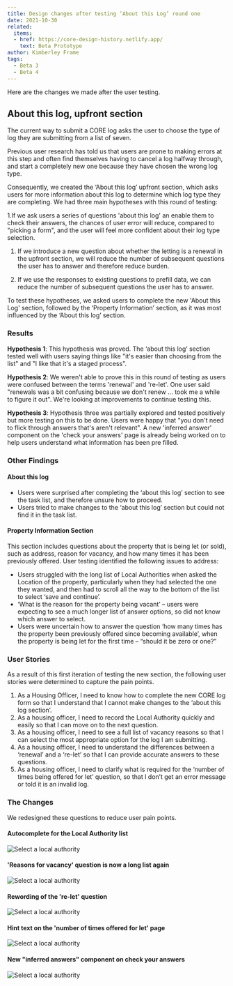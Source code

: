 ```yaml
---
title: Design changes after testing ‘About this Log’ round one
date: 2021-10-30
related:
  items:
  - href: https://core-design-history.netlify.app/
    text: Beta Prototype
author: Kimberley Frame
tags:
  - Beta 3
  - Beta 4
---
```

Here are the changes we made after the user testing.

## About this log, upfront section

The current way to submit a CORE log asks the user to choose the type of log they are submitting from a list of seven.

Previous user research has told us that users are prone to making errors at this step and often find themselves having to cancel a log halfway through, and start a completely new one because they have chosen the wrong log type.

Consequently, we created the ‘About this log’ upfront section, which asks users for more information about this log to determine which log type they are completing. We had three main hypotheses with this round of testing:

1.If we ask users a series of questions 'about this log' an enable them to check their answers, the chances of user error will reduce, compared to "picking a form", and the user will feel more confident about their log type selection.

1. If we introduce a new question about whether the letting is a renewal in the upfront section, we will reduce the number of subsequent questions the user has to answer and therefore reduce burden.

2. If we use the responses to existing questions to prefill data, we can reduce the number of subsequent questions the user has to answer.

To test these hypotheses,  we asked users to complete the new 'About this Log' section, followed by the ‘Property Information’ section, as it was most influenced by the ‘About this log’ section.

### Results

**Hypothesis 1**: This hypothesis was proved. The ‘about this log’ section tested well with users saying things like "it's easier than choosing from the list" and "I like that it's a staged process".

**Hypothesis 2**: We weren't able to prove this in this round of testing as users were confused between the terms 'renewal' and 're-let'. One user said "renewals was a bit confusing because we don't renew ... took me a while to figure it out".  We're looking at improvements to continue testing this.

**Hypothesis 3**: Hypothesis three was partially explored and tested positively but more testing on this to be done. Users were happy that "you don't need to flick through answers that's aren't relevant". A new 'inferred answer' component on the 'check your answers' page is already being worked on to help users understand what information has been pre filled.

### Other Findings

#### About this log

* Users were surprised after completing the ‘about this log’ section to see the task list, and therefore unsure how to proceed.
* Users tried to make changes to the ‘about this log’ section but could not find it in the task list.

#### Property Information Section

This section includes questions about the property that is being let (or sold), such as address, reason for vacancy, and how many times it has been previously offered.
User testing identified the following issues to address:

* Users struggled with the long list of Local Authorities when asked the Location of the property, particularly when they had selected the one they wanted, and then had to scroll all the way to the bottom of the list to select ‘save and continue’.
* ‘What is the reason for the property being vacant’ – users were expecting to see a much longer list of answer options, so did not know which answer to select.
* Users were uncertain how to answer the question ‘how many times has the property been previously offered since becoming available’, when the property is being let for the first time – “should it be zero or one?”

### User Stories

As a result of this first iteration of testing the new section, the following user stories were determined to capture the pain points.

1. As a Housing Officer, I need to know how to complete the new CORE log form so that I understand that I cannot make changes to the ‘about this log section’.
2. As a housing officer, I need to record the Local Authority quickly and easily so that I can move on to the next question.
3. As a housing officer, I need to see a full list of vacancy reasons so that I can select the most appropriate option for the log I am submitting.
4. As a housing officer, I need to understand the differences between a ‘renewal’ and a ‘re-let’ so that I can provide accurate answers to these questions.
5. As a housing officer, I need to clarify what is required for the ‘number of times being offered for let’ question, so that I don’t get an error message or told it is an invalid log.

### The Changes

We redesigned these questions to reduce user pain points.

#### Autocomplete for the Local Authority list

![Select a local authority](type-ahead.png)

#### 'Reasons for vacancy' question is now a long list again

![Select a local authority](reasons-for-vacancy.png)

#### Rewording of the 're-let' question

![Select a local authority](is-re-let.png)

#### Hint text on the 'number of times offered for let' page

![Select a local authority](new-content.png)

#### New "inferred answers" component on check your answers

![Select a local authority](check-answers.png)
